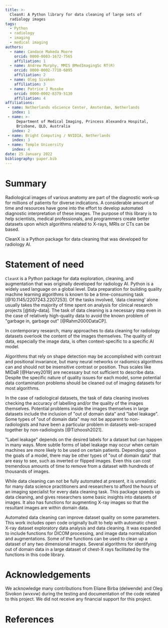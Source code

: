 ```yaml
---
title: >-
  CleanX: A Python library for data cleaning of large sets of
  radiology images
tags:
  - Python
  - radiology
  - imaging
  - medical imaging
authors:
  - name: Candace Makeda Moore
    orcid: 0000-0003-1672-7565
    affiliation: 1
  - name: Andrew Murphy, MMIS BMedImagingSc RT(R)
    orcid: 0000-0002-7710-6095
    affiliation: 2
  - name: Oleg Sivokon
    affiliation: 3
  - name: Patrice J Musoke
    orcid: 0000-0002-8379-5130
    affiliation: 4
affiliations:
 - name: Netherlands eScience Center, Amsterdam, Netherlands
   index: 1
 - name: >-
     Department of Medical Imaging, Princess Alexandra Hospital,
     Brisbane, QLD, Australia
   index: 2
 - name: Bright Computing / NVIDIA, Netherlands
   index: 3
 - name: Temple University
   index: 4
date: 25 January 2022
bibliography: paper.bib
---
```


# Summary


Radiological images of various anatomy are part of the diagnostic
work-up for millions of patients for diverse indications.  A
considerable amount of time and resources have gone into the effort to
develop automated diagnostic interpretation of these images. The
purpose of this library is to help scientists, medical professionals,
and programmers create better datasets upon which algorithms related
to X-rays, MRIs or CTs can be based.

CleanX is a Python package for data cleaning that was developed for
radiology AI.


# Statement of need

`CleanX` is a Python package for data exploration, cleaning, and
augmentation that was originally developed for radiology AI. Python is
a widely used language on a global level. Data preparation for
building quality machine learning algorithms is known to be a
time-consuming task [@10.1145/2207243.2207253]. Of the tasks involved,
'data cleaning' alone usually takes the majority of time spent on
analysis for clinical research projects [@tidy-data]. The task of data
cleaning is a necessary step even in the case of relatively
high-quality data to avoid the known problem of "garbage in, garbage
out" [@Rahm2000DataCP].

In contemporary research, many approaches to data cleaning for
radiology datasets overlook the content of the images themselves. The
quality of data, especially the image data, is often context-specific
to a specific AI model.

Algorithms that rely on shape detection may be accomplished with
contrast and positional invariance, but many neural networks or
radiomics algorithms can and should not be insensitive contrast or
position. Thus scales like MIDaR [@Harvey2019] are necessary but not
sufficient to describe data. Despite the specific nature of quality
issues for each model, some potential data contamination problems
should be cleaned out of imaging datasets for most algorithms.

In the case of radiological datasets, the task of data cleaning
involves checking the accuracy of labelling and/or the quality of the
images themselves. Potential problems inside the images themselves in
large datasets include the inclusion of "out of domain data" and
"label leakage". Some types of "out of domain data" may not be
apparent to non-radiologists and have been a particular problem in
datasets web-scraped together by non-radiologists [@Tizhoosh2021].

"Label leakage" depends on the desired labels for a dataset but can
happen in many ways. More subtle forms of label leakage may occur when
certain machines are more likely to be used on certain
patients. Depending upon the goals of a model, there may be other
types of "out of domain data" that are easy to see, such as inverted
or flipped images. Even this can cost tremendous amounts of time to
remove from a dataset with hundreds of thousands of images.

While data cleaning can not be fully automated at present, it is
unrealistic for many data science practitioners and researchers to
afford the hours of an imaging specialist for every data cleaning
task. This package speeds up data cleaning, and gives researchers some
basic insights into datasets of images. It also has functions for
augmenting X-ray images so that the resultant images are within domain
data.

Automated data cleaning can improve dataset quality on some
parameters. This work includes open code originally built to help with
automatic chest X-ray dataset exploratory data analysis and data
cleaning. It was expanded to include functions for DICOM processing,
and image data normalization and augmentations. Some of the functions
can be used to clean up a dataset of any two dimensional
images. Several algorithms for identifying out of domain data in a
large dataset of chest-X rays facilitated by the functions in this
code library.


# Acknowledgements

We acknowledge many contributions from Eliane Birba (delwende) and
Oleg Sivokon (wvxvw) during the testing and documentation of the code
related to this project. We did not receive any financial support for
this project.

# References
